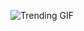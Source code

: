 
<!-- GIF_SECTION -->
![Trending GIF](https://media1.giphy.com/media/v1.Y2lkPThiYjIxNzcyOXhqYmR0cWwzZ3FnOHdrOGR6cHpqbzBicGV5ejR2OHZrZWhqNWV1dCZlcD12MV9naWZzX3NlYXJjaCZjdD1n/Ws6T5PN7wHv3cY8xy8/giphy.gif)
<!-- END_GIF_SECTION -->
